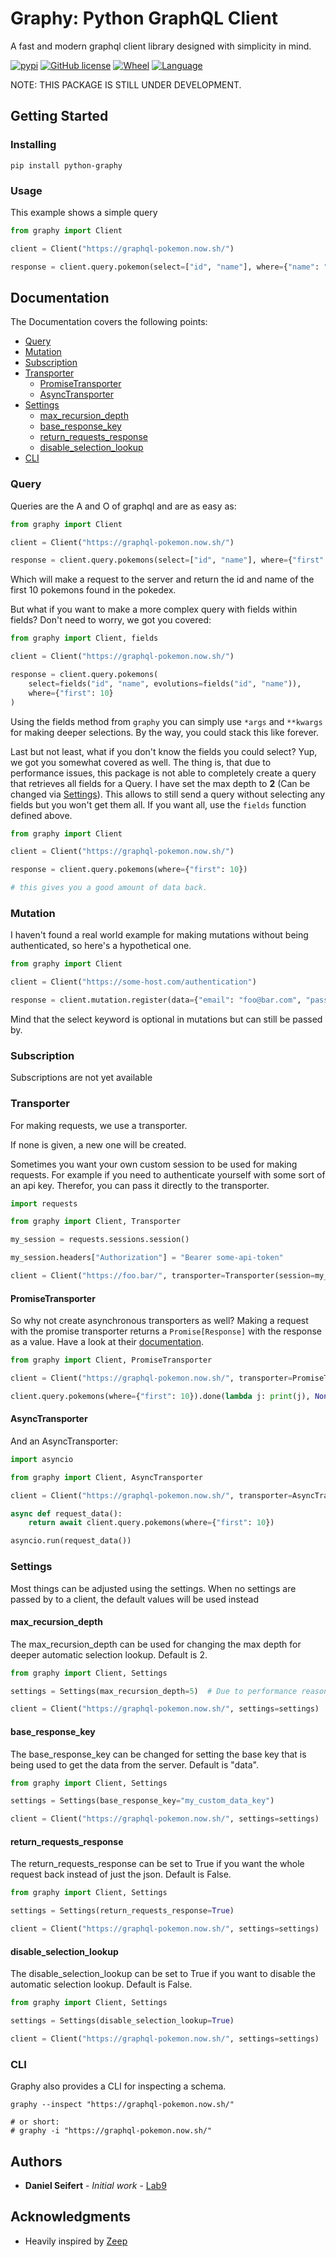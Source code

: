 # Graphy: Python GraphQL Client

A fast and modern graphql client library designed with simplicity in mind.

[![pypi][pypi-image]][pypi-url]
[![GitHub license][github-license-image]][github-license-url]
[![Wheel][pypi-wheel-image]][pypi-wheel-url]
[![Language][language-image]][language-url]


[pypi-image]: https://img.shields.io/pypi/v/python-graphy.svg?style=flat
[pypi-url]: https://pypi.python.org/pypi/python-graphy

[github-license-image]: https://img.shields.io/github/license/Lab9/python-graphy.svg
[github-license-url]: https://github.com/Lab9/python-graphy/blob/master/LICENSE

[pypi-wheel-image]: https://img.shields.io/pypi/wheel/python-graphy.svg
[pypi-wheel-url]: https://pypi.python.org/pypi/python-graphy

[language-image]: https://img.shields.io/badge/lang-python-green
[language-url]: https://www.python.org/

NOTE: THIS PACKAGE IS STILL UNDER DEVELOPMENT.

## Getting Started

### Installing

```shell script
pip install python-graphy
```

### Usage
This example shows a simple query
```python
from graphy import Client

client = Client("https://graphql-pokemon.now.sh/")

response = client.query.pokemon(select=["id", "name"], where={"name": "Pikachu"})
```

## Documentation
The Documentation covers the following points:
* [Query](#query)
* [Mutation](#mutation)
* [Subscription](#subscription)
* [Transporter](#transporter)
    * [PromiseTransporter](#promisetransporter)
    * [AsyncTransporter](#asynctransporter)
* [Settings](#settings)
    * [max_recursion_depth](#max_recursion_depth)
    * [base_response_key](#base_response_key)
    * [return_requests_response](#return_requests_response)
    * [disable_selection_lookup](#disable_selection_lookup)
* [CLI](#cli)

### Query
Queries are the A and O of graphql and are as easy as:
```python
from graphy import Client

client = Client("https://graphql-pokemon.now.sh/")

response = client.query.pokemons(select=["id", "name"], where={"first": 10})
```
Which will make a request to the server and return the id and name of the first 10 pokemons found in the pokedex.

But what if you want to make a more complex query with fields within fields?
Don't need to worry, we got you covered:
```python
from graphy import Client, fields

client = Client("https://graphql-pokemon.now.sh/")

response = client.query.pokemons(
    select=fields("id", "name", evolutions=fields("id", "name")), 
    where={"first": 10}
)
```
Using the fields method from `graphy` you can simply use `*args` and `**kwargs` for making deeper selections.
By the way, you could stack this like forever.

Last but not least, what if you don't know the fields you could select?
Yup, we got you somewhat covered as well. The thing is, that due to performance issues,
this package is not able to completely create a query that retrieves all fields for a Query.
I have set the max depth to **2** (Can be changed via [Settings](#settings)). This allows to still send a query without selecting any fields
but you won't get them all. If you want all, use the `fields` function defined above.

```python
from graphy import Client

client = Client("https://graphql-pokemon.now.sh/")

response = client.query.pokemons(where={"first": 10})

# this gives you a good amount of data back.
```

### Mutation
I haven't found a real world example for making mutations without being authenticated,
so here's a hypothetical one.
```python
from graphy import Client

client = Client("https://some-host.com/authentication")

response = client.mutation.register(data={"email": "foo@bar.com", "password": "987654321"})
```
Mind that the select keyword is optional in mutations but can still be passed by.

### Subscription
Subscriptions are not yet available

### Transporter
For making requests, we use a transporter.

If none is given, a new one will be created.

Sometimes you want your own custom session to be used for making requests.
For example if you need to authenticate yourself with some sort of an api key.
Therefor, you can pass it directly to the transporter.

```python
import requests

from graphy import Client, Transporter

my_session = requests.sessions.session()

my_session.headers["Authorization"] = "Bearer some-api-token"

client = Client("https://foo.bar/", transporter=Transporter(session=my_session))
```

#### PromiseTransporter

So why not create asynchronous transporters as well?
Making a request with the promise transporter returns a `Promise[Response]` with the response as a value.
Have a look at their [documentation](https://pypi.org/project/promise/).

```python
from graphy import Client, PromiseTransporter

client = Client("https://graphql-pokemon.now.sh/", transporter=PromiseTransporter())

client.query.pokemons(where={"first": 10}).done(lambda j: print(j), None)  # None represents the did_reject callback.
```

#### AsyncTransporter

And an AsyncTransporter:
```python
import asyncio

from graphy import Client, AsyncTransporter

client = Client("https://graphql-pokemon.now.sh/", transporter=AsyncTransporter())

async def request_data():
    return await client.query.pokemons(where={"first": 10})

asyncio.run(request_data())
```

### Settings
Most things can be adjusted using the settings.
When no settings are passed by to a client, the default values will be used instead

#### max_recursion_depth
The max_recursion_depth can be used for changing the max depth for deeper automatic selection lookup.
Default is 2.
```python
from graphy import Client, Settings

settings = Settings(max_recursion_depth=5)  # Due to performance reasons I do not recommend to go any higher than that.

client = Client("https://graphql-pokemon.now.sh/", settings=settings)
```

#### base_response_key
The base_response_key can be changed for setting the base key that is being used to get the data from the server.
Default is "data".
```python
from graphy import Client, Settings

settings = Settings(base_response_key="my_custom_data_key")

client = Client("https://graphql-pokemon.now.sh/", settings=settings)
```

#### return_requests_response
The return_requests_response can be set to True if you want the whole request back instead of just the json.
Default is False.
```python
from graphy import Client, Settings

settings = Settings(return_requests_response=True)

client = Client("https://graphql-pokemon.now.sh/", settings=settings)
```

#### disable_selection_lookup
The disable_selection_lookup can be set to True if you want to disable the automatic selection lookup.
Default is False.
```python
from graphy import Client, Settings

settings = Settings(disable_selection_lookup=True)

client = Client("https://graphql-pokemon.now.sh/", settings=settings)
```

### CLI
Graphy also provides a CLI for inspecting a schema.
```shell script
graphy --inspect "https://graphql-pokemon.now.sh/"

# or short:
# graphy -i "https://graphql-pokemon.now.sh/"
```

## Authors
* **Daniel Seifert** - *Initial work* - [Lab9](https://github.com/Lab9)

## Acknowledgments
* Heavily inspired by [Zeep](https://github.com/mvantellingen/python-zeep)

